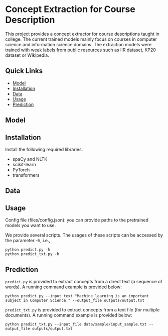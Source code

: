 # Concept Extraction for Course Description

This project provides a concept extractor for course descriptions taught in college. The current trained models mainly focus on courses in computer science and information science domains. The extraction models were trained with weak labels from public resources such as IIR dataset, KP20 dataset or Wikipedia.

## Quick Links

- [Model](#model)
- [Installation](#installation)
- [Data](#data)
- [Usage](#usage)
- [Prediction](#prediction)

## Model

## Installation
Install the following required libraries:
- spaCy and NLTK
- scikit-learn
- PyTorch
- transformers

## Data

## Usage
Config file (files/config.json): you can provide paths to the pretrained models you want to use.

We provide several scripts. The usages of these scripts can be accessed by the parameter -h, i.e.,
```
python predict.py -h
python predict_txt.py -h
```

## Prediction
```predict.py``` is provided to extract concepts from a direct text (a sequence of words). A running command example is provided below:
```
python predict.py --input_text "Machine learning is an important subject in Computer Science." --output_file outputs/output.txt
```

```predict_txt.py``` is provided to extract concepts from a text file (for multiple documents). A running command example is provided below:
```
python predict_txt.py --input_file data/sample/input_sample.txt --output_file outputs/output.txt
```
